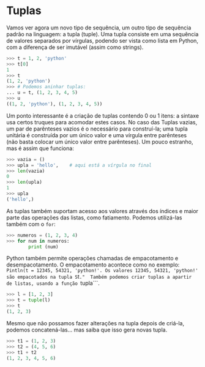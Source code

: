 # Tuplas
Vamos ver agora um novo tipo de sequência, um outro tipo de sequência padrão na linguagem: a tupla (tuple). Uma tupla consiste em uma sequência de valores separados por vírgulas, podendo ser vista como lista em Python, com a diferença de ser imutável (assim como strings).

```python
>>> t = 1, 2, 'python'
>>> t[0]
1
>>> t
(1, 2, 'python')
>>> # Podemos aninhar tuplas:
... u = t, (1, 2, 3, 4, 5)
>>> u
((1, 2, 'python'), (1, 2, 3, 4, 5))
```
Um ponto interessante é a criação de tuplas contendo 0 ou 1 itens: a sintaxe usa certos truques para acomodar estes casos. No caso das Tuplas vazias, um par de parênteses vazios é o necessário para construí-la; uma tupla unitária é construída por um único valor e uma vírgula entre parênteses (não basta colocar um único valor entre parênteses). Um pouco estranho, mas é assim que funciona:

```python
>>> vazia = ()
>>> upla = 'hello',    # aqui está a vírgula no final
>>> len(vazia)
0
>>> len(upla)
1
>>> upla
('hello',)
```

As tuplas também suportam acesso aos valores através dos índices e maior parte das operações das listas, como fatiamento. Podemos utilizá-las também com o ```for```:

```python
>>> numeros = (1, 2, 3, 4)
>>> for num in numeros:
        print (num)
```

Python também permite operações chamadas de empacotamento e desempacotamento. O empacotamento acontece como no exemplo: 
```Pintln(t = 12345, 54321, 'python!'. Os valores 12345, 54321, 'python!' são empacotados na tupla S```t```." 
Também podemos criar tuplas a apartir de listas, usando a função ```tupla```.

```python
>>> l = [1, 2, 3]
>>> t = tuple(l)
>>> t
(1, 2, 3)
```

Mesmo que não possamos fazer alterações na tupla depois de criá-la, podemos concatená-las... mas saiba que isso gera novas tupla.

``` python
>>> t1 = (1, 2, 3)
>>> t2 = (4, 5, 6)
>>> t1 + t2
(1, 2, 3, 4, 5, 6)
```